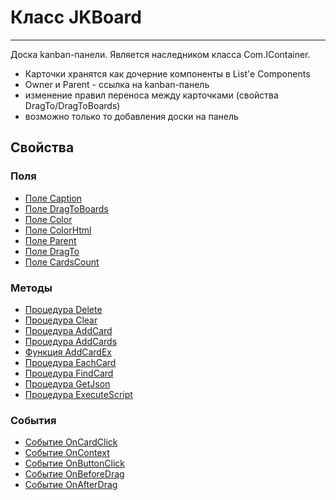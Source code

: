 ﻿---
Link: InfoBoard.Ctrl.JKBoard
---

<!--- Навигация
[Имя проекта](#)
-->

# Класс JKBoard
---
Доска kanban-панели. Является наследником класса Com.IContainer.
- Карточки хранятся как дочерние компоненты в List'e Components
- Owner и Parent - ссылка на kanban-панель
- изменение правил переноса между карточками (свойства DragTo/DragToBoards)
- возможно только то добавления доски на панель

<!---
## Примеры
-->

## Свойства

<!--
### Типы
* [Тип 1](#)
-->

### Поля
* [Поле Caption](Caption)
* [Поле DragToBoards](DragToBoards)
* [Поле Color](Color)
* [Поле ColorHtml](ColorHtml)
* [Поле Parent](Parent)
* [Поле DragTo](DragTo)
* [Поле CardsCount](CardsCount)

### Методы
* [Процедура Delete](Delete)
* [Процедура Clear](Clear)
* [Процедура AddCard](AddCard)
* [Процедура AddCards](AddCards)
* [Функция AddCardEx](AddCardEx)
* [Процедура EachCard](EachCard)
* [Процедура FindCard](FindCard)
* [Процедура GetJson](GetJson)
* [Процедура ExecuteScript](ExecuteScript)

### События
* [Событие OnCardClick](OnCardClick)
* [Событие OnContext](OnContext)
* [Событие OnButtonClick](OnButtonClick)
* [Событие OnBeforeDrag](OnBeforeDrag)
* [Событие OnAfterDrag](OnAfterDrag)

